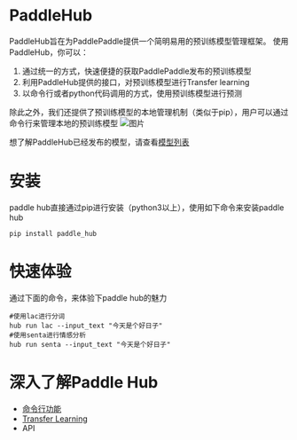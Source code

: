 # PaddleHub
PaddleHub旨在为PaddlePaddle提供一个简明易用的预训练模型管理框架。
使用PaddleHub，你可以：

1. 通过统一的方式，快速便捷的获取PaddlePaddle发布的预训练模型
2. 利用PaddleHub提供的接口，对预训练模型进行Transfer learning
3. 以命令行或者python代码调用的方式，使用预训练模型进行预测

除此之外，我们还提供了预训练模型的本地管理机制（类似于pip），用户可以通过命令行来管理本地的预训练模型
![图片](https://github.com/PaddlePaddle/PaddleHub/tree/develop/docs/cmd_demo.JPG)

想了解PaddleHub已经发布的模型，请查看[模型列表](https://github.com/PaddlePaddle/PaddleHub/tree/develop/docs/released_module_list.md)
# 安装
paddle hub直接通过pip进行安装（python3以上），使用如下命令来安装paddle hub
```
pip install paddle_hub
```
# 快速体验
通过下面的命令，来体验下paddle hub的魅力
```
#使用lac进行分词
hub run lac --input_text "今天是个好日子"
#使用senta进行情感分析
hub run senta --input_text "今天是个好日子"
```
# 深入了解Paddle Hub
* [命令行功能](https://github.com/PaddlePaddle/PaddleHub/tree/develop/docs/command_line_introduction.md)
* [Transfer Learning](https://github.com/PaddlePaddle/PaddleHub/tree/develop/docs/transfer_learning_turtorial.md)
* API
